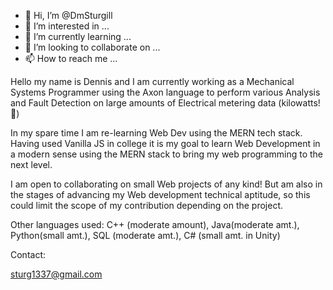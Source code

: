 - 👋 Hi, I’m @DmSturgill
- 👀 I’m interested in ...
- 🌱 I’m currently learning ...
- 💞️ I’m looking to collaborate on ...
- 📫 How to reach me ...

Hello my name is Dennis and I am currently working as a Mechanical Systems Programmer using the Axon language to 
perform various Analysis and Fault Detection on large amounts of Electrical metering data (kilowatts!🔌)

In my spare time I am re-learning Web Dev using the MERN tech stack. Having used Vanilla JS in college it is my goal to learn Web Development in a modern sense
using the MERN stack to bring my web programming to the next level.

I am open to collaborating on small Web projects of any kind! But am also in the stages of advancing my Web development technical aptitude, so this could limit the
scope of my contribution depending on the project.

Other languages used: 
C++ (moderate amount),
Java(moderate amt.), 
Python(small amt.), 
SQL (moderate amt.),
C# (small amt. in Unity)

Contact:

sturg1337@gmail.com
